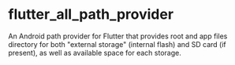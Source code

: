 # flutter_all_path_provider

An Android path provider for Flutter that provides root and app files directory for both &quot;external storage&quot; (internal flash) and SD card (if present), as well as available space for each storage.